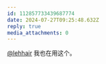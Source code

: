 ```yaml
---
id: 112857733439687774
date: 2024-07-27T09:25:48.632Z
reply: true
media_attachments: 0
---
```


[@lehhair](https://misskey.lehhair.net/@lehhair) 我也在用这个。

